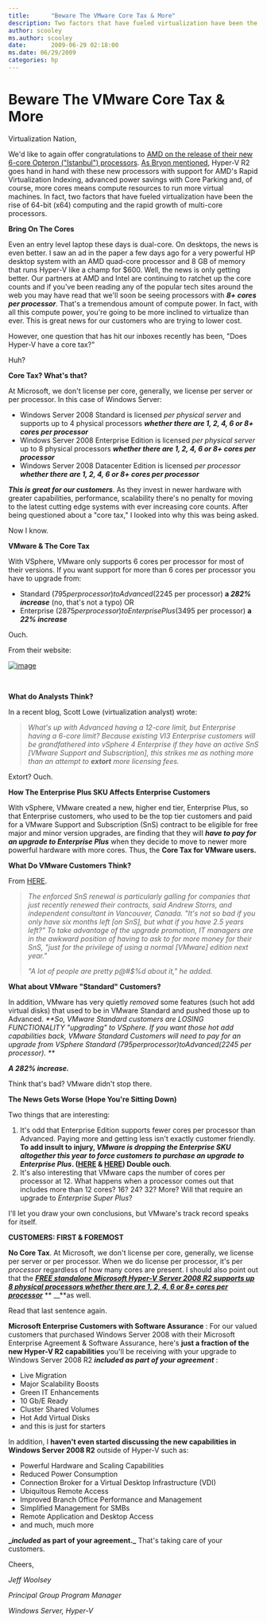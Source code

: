 ```yaml
---
title:      "Beware The VMware Core Tax & More"
description: Two factors that have fueled virtualization have been the rise of 64-bit (x64) computing and the rapid growth of multi-core processors.
author: scooley
ms.author: scooley
date:       2009-06-29 02:18:00
ms.date: 06/29/2009
categories: hp
---
```

# Beware The VMware Core Tax & More

Virtualization Nation,

We'd like to again offer congratulations to [AMD on the release of their new 6-core Opteron ("Istanbul") processors](http://sites.amd.com/us/atwork/promo/Pages/six-core-opteron.aspx). [As Bryon mentioned](https://blogs.technet.com/virtualization/archive/2009/06/09/Windows-Server-2008-R2-Hyper_2D00_V-and-AMD_2700_s-6_2D00_core-Opteron.aspx), Hyper-V R2 goes hand in hand with these new processors with support for AMD's Rapid Virtualization Indexing, advanced power savings with Core Parking and, of course, more cores means compute resources to run more virtual machines. In fact, two factors that have fueled virtualization have been the rise of 64-bit (x64) computing and the rapid growth of multi-core processors.

**Bring On The Cores**

Even an entry level laptop these days is dual-core. On desktops, the news is even better. I saw an ad in the paper a few days ago for a very powerful HP desktop system with an AMD quad-core processor and 8 GB of memory that runs Hyper-V like a champ for $600. Well, the news is only getting better. Our partners at AMD and Intel are continuing to ratchet up the core counts and if you've been reading any of the popular tech sites around the web you may have read that we'll soon be seeing processors with **_8+ cores per processor_**. That's a tremendous amount of compute power. In fact, with all this compute power, you're going to be more inclined to virtualize than ever. This is great news for our customers who are trying to lower cost.

However, one question that has hit our inboxes recently has been, "Does Hyper-V have a core tax?"

Huh?

**Core Tax? What's that?**

At Microsoft, we don't license per core, generally, we license per server or per processor. In this case of Windows Server:

  * Windows Server 2008 Standard is licensed _per physical server_ and supports up to 4 physical processors **_whether there are 1, 2, 4, 6 or 8+ cores per processor_**
  * Windows Server 2008 Enterprise Edition is licensed _per physical server_ up to 8 physical processors **_whether there are 1, 2, 4, 6 or 8+ cores per processor_**
  * Windows Server 2008 Datacenter Edition is licensed _per processor_ _**whether there are 1, 2, 4, 6 or 8+ cores per processor**_



**_This is great for our customers_**. As they invest in newer hardware with greater capabilities, performance, scalability there's no penalty for moving to the latest cutting edge systems with ever increasing core counts. After being questioned about a "core tax," I looked into why this was being asked.

Now I know.

**VMware & The Core Tax**

With VSphere, VMware only supports 6 cores per processor for most of their versions. If you want support for more than 6 cores per processor you have to upgrade from:

  * Standard ($795 per processor) to Advanced ($2245 per processor) **a _282% increase_** (no, that's not a typo) OR 
  * Enterprise ($2875 per processor) to Enterprise Plus ($3495 per processor) **a _22% increase_**



Ouch.

From their website:

[![image](https://msdnshared.blob.core.windows.net/media/TNBlogsFS/BlogFileStorage/blogs_technet/virtualization/WindowsLiveWriter/NoHyperVCoreTaxHere_BADB/image_thumb.png)](https://msdnshared.blob.core.windows.net/media/TNBlogsFS/BlogFileStorage/blogs_technet/virtualization/WindowsLiveWriter/NoHyperVCoreTaxHere_BADB/image_3.png)

 

**What do Analysts Think?**

In a recent blog, Scott Lowe (virtualization analyst) wrote:

> _What's up with Advanced having a 12-core limit, but Enterprise having a 6-core limit? Because existing VI3 Enterprise customers will be grandfathered into vSphere 4 Enterprise if they have an active SnS [VMware Support and Subscription], this strikes me as nothing more than an attempt to **extort** more licensing fees._

Extort? Ouch.

**How The Enterprise Plus SKU Affects Enterprise Customers**

With vSphere, VMware created a new, higher end tier, Enterprise Plus, so that Enterprise customers, who used to be the top tier customers and paid for a VMware Support and Subscription (SnS) contract to be eligible for free major and minor version upgrades, are finding that they will _**have to pay for an upgrade to Enterprise Plus**_ when they decide to move to newer more powerful hardware with more cores. Thus, the **Core Tax for VMware users.**

**What Do VMware Customers Think?**

From [HERE](http://searchservervirtualization.techtarget.com/news/article/0,289142,sid94_gci1359167,00.html). 

> _The enforced SnS renewal is particularly galling for companies that just recently renewed their contracts, said Andrew Storrs, and independent consultant in Vancouver, Canada. "It's not so bad if you only have six months left [on SnS], but what if you have 2.5 years left?" To take advantage of the upgrade promotion, IT managers are in the awkward position of having to ask to for more money for their SnS, "just for the privilege of using a normal [VMware] edition next year."_
> 
> _"A lot of people are pretty p@#$%d about it," he added._

**What about VMware "Standard" Customers?**

In addition, VMware has very quietly _removed_ some features (such hot add virtual disks) that used to be in VMware Standard and pushed those up to Advanced. _**_So, VMware Standard customers are LOSING FUNCTIONALITY "upgrading" to VSphere_. If you want those hot add capabilities back, VMware Standard Customers will need to pay for an upgrade from VSphere Standard ($795 per processor) to Advanced ($2245 per processor). **_

_**A 282% increase.**_

Think that's bad? VMware didn't stop there.

**The News Gets Worse (Hope You're Sitting Down)**

Two things that are interesting:

  1. It's odd that Enterprise Edition supports fewer cores per processor than Advanced. Paying more and getting less isn't exactly customer friendly. **To add insult to injury, _VMware is dropping the Enterprise SKU altogether this year to force customers to purchase an upgrade to Enterprise Plus_. ([HERE](http://searchservervirtualization.techtarget.com/news/article/0,289142,sid94_gci1359167,00.html) & [HERE](http://technodrone.blogspot.com/2009/04/will-we-be-forced-to-pay-more-pt-2.html)) Double ouch**. 
  2. It's also interesting that VMware caps the number of cores per processor at 12. What happens when a processor comes out that includes more than 12 cores? 16? 24? 32? More? Will that require an upgrade to _Enterprise Super Plus_?



I'll let you draw your own conclusions, but VMware's track record speaks for itself.

**CUSTOMERS: FIRST & FOREMOST**

**No Core Tax**. At Microsoft, we don't license per core, generally, we license per server or per processor. When we do license per processor, it's per _processor_ regardless of how many cores are present. I should also point out that the **_[FREE standalone Microsoft Hyper-V Server 2008 R2 supports up 8 physical processors whether there are 1, 2, 4, 6 or 8+ cores per processor](https://blogs.technet.com/virtualization/archive/2009/05/06/microsoft-hyper-v-server-2008-r2-release-candidate-free-live-migration-ha-anyone.aspx)_** ** __**as well.

Read that last sentence again.

**Microsoft Enterprise Customers with Software Assurance** : For our valued customers that purchased Windows Server 2008 with their Microsoft Enterprise Agreement & Software Assurance, here's **just a fraction of the new Hyper-V R2 capabilities** you'll be receiving with your upgrade to Windows Server 2008 R2 **__included_ as part of your agreement_** :

  * Live Migration 
  * Major Scalability Boosts 
  * Green IT Enhancements 
  * 10 Gb/E Ready 
  * Cluster Shared Volumes 
  * Hot Add Virtual Disks 
  * and this is just for starters



In addition, I **haven't even started discussing the new capabilities in Windows Server 2008 R2** outside of Hyper-V such as:

  * Powerful Hardware and Scaling Capabilities 
  * Reduced Power Consumption 
  * Connection Broker for a Virtual Desktop Infrastructure (VDI) 
  * Ubiquitous Remote Access 
  * Improved Branch Office Performance and Management 
  * Simplified Management for SMBs 
  * Remote Application and Desktop Access 
  * and much, much more



**__included_ as part of your agreement._** That's taking care of your customers.

Cheers,

_Jeff Woolsey_

_Principal Group Program Manager_

_Windows Server, Hyper-V_
